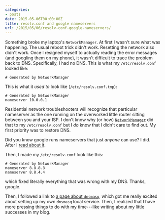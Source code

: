 ```yaml
---
categories:
- posts
date: 2015-05-06T00:00:00Z
title: resolv.conf and google nameservers
url: /2015/05/06/resolv-conf-google-nameservers/
---
```


Something broke my laptop's `NetworkManager`. At first I wasn't sure what was
happening. The usual reboot trick didn't work. Resetting the network also didn't
work. Once I resigned myself to actually reading the error messages (and
googling them on my phone), it wasn't difficult to trace the problem back to
DNS. Specifically, I had no DNS. This is what my `/etc/resolv.conf` looked like:

    # Generated by NetworkManager

This is what it *used to* look like (`/etc/resolv.conf.tmp`):

    # Generated by NetworkManager
    nameserver 10.0.0.1

Residential network troubleshooters will recognize that particular nameserver as
the one running on the overworked little router sitting between you and your
ISP. I don't know why (or how) [`NetworkManager`][arch-wiki-netman] did that to
my `/etc/resolv.conf` but I *do* know that I didn't care to find out. My first
priority was to restore DNS.

Did you know google runs nameservers that just *anyone* can use? I did. After I
[read about it][arch-wiki-netconf].


Then, I made my `/etc/resolv.conf` look like this:

    # Generated by NetworkManager
    nameserver 8.8.8.8
    nameserver 8.8.4.4

which fixed literally everything that was wrong with my DNS. Thanks, google.

Then, I followed a link to [a page about `dnsmasq`][arch-wiki-dnsmasq], which
got me really excited about setting up my own `dnsmasq` local service. Then, I
realized that I have more pressing things to do with my time---like writing
about my little successes in my blog.

[arch-wiki-netconf]:https://wiki.archlinux.org/index.php/Network_configuration
[arch-wiki-dnsmasq]:https://wiki.archlinux.org/index.php/Dnsmasq
[arch-wiki-netman]:https://wiki.archlinux.org/index.php/NetworkManager
